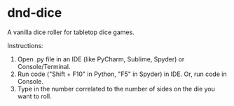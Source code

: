 # dnd-dice
A vanilla dice roller for tabletop dice games.

Instructions: 
1. Open .py file in an IDE (like PyCharm, Sublime, Spyder) or Console/Terminal.
2. Run code ("Shift + F10" in Python, "F5" in Spyder) in IDE. Or, run code in Console.
3. Type in the number correlated to the number of sides on the die you want to roll.
